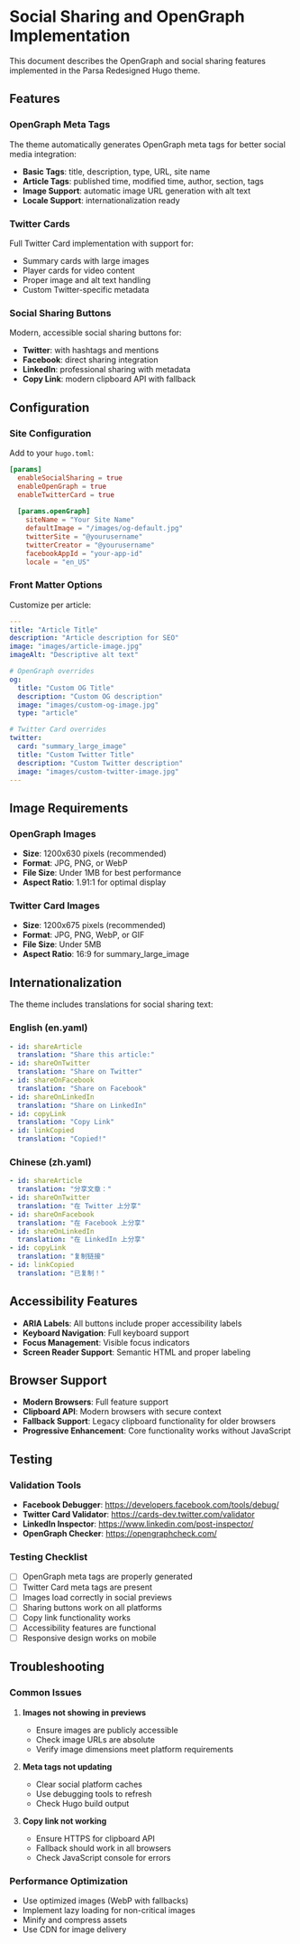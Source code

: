 # Social Sharing and OpenGraph Implementation

This document describes the OpenGraph and social sharing features implemented in the Parsa Redesigned Hugo theme.

## Features

### OpenGraph Meta Tags

The theme automatically generates OpenGraph meta tags for better social media integration:

- **Basic Tags**: title, description, type, URL, site name
- **Article Tags**: published time, modified time, author, section, tags  
- **Image Support**: automatic image URL generation with alt text
- **Locale Support**: internationalization ready

### Twitter Cards

Full Twitter Card implementation with support for:

- Summary cards with large images
- Player cards for video content
- Proper image and alt text handling
- Custom Twitter-specific metadata

### Social Sharing Buttons

Modern, accessible social sharing buttons for:

- **Twitter**: with hashtags and mentions
- **Facebook**: direct sharing integration
- **LinkedIn**: professional sharing with metadata
- **Copy Link**: modern clipboard API with fallback

## Configuration

### Site Configuration

Add to your `hugo.toml`:

```toml
[params]
  enableSocialSharing = true
  enableOpenGraph = true
  enableTwitterCard = true
  
  [params.openGraph]
    siteName = "Your Site Name"
    defaultImage = "/images/og-default.jpg"
    twitterSite = "@yourusername"
    twitterCreator = "@yourusername"
    facebookAppId = "your-app-id"
    locale = "en_US"
```

### Front Matter Options

Customize per article:

```yaml
---
title: "Article Title"
description: "Article description for SEO"
image: "images/article-image.jpg"
imageAlt: "Descriptive alt text"

# OpenGraph overrides
og:
  title: "Custom OG Title"
  description: "Custom OG description"
  image: "images/custom-og-image.jpg"
  type: "article"

# Twitter Card overrides
twitter:
  card: "summary_large_image"
  title: "Custom Twitter Title"
  description: "Custom Twitter description"
  image: "images/custom-twitter-image.jpg"
---
```

## Image Requirements

### OpenGraph Images
- **Size**: 1200x630 pixels (recommended)
- **Format**: JPG, PNG, or WebP
- **File Size**: Under 1MB for best performance
- **Aspect Ratio**: 1.91:1 for optimal display

### Twitter Card Images
- **Size**: 1200x675 pixels (recommended)
- **Format**: JPG, PNG, WebP, or GIF
- **File Size**: Under 5MB
- **Aspect Ratio**: 16:9 for summary_large_image

## Internationalization

The theme includes translations for social sharing text:

### English (en.yaml)
```yaml
- id: shareArticle
  translation: "Share this article:"
- id: shareOnTwitter
  translation: "Share on Twitter"
- id: shareOnFacebook
  translation: "Share on Facebook"
- id: shareOnLinkedIn
  translation: "Share on LinkedIn"
- id: copyLink
  translation: "Copy Link"
- id: linkCopied
  translation: "Copied!"
```

### Chinese (zh.yaml)
```yaml
- id: shareArticle
  translation: "分享文章："
- id: shareOnTwitter
  translation: "在 Twitter 上分享"
- id: shareOnFacebook
  translation: "在 Facebook 上分享"
- id: shareOnLinkedIn
  translation: "在 LinkedIn 上分享"
- id: copyLink
  translation: "复制链接"
- id: linkCopied
  translation: "已复制！"
```

## Accessibility Features

- **ARIA Labels**: All buttons include proper accessibility labels
- **Keyboard Navigation**: Full keyboard support
- **Focus Management**: Visible focus indicators
- **Screen Reader Support**: Semantic HTML and proper labeling

## Browser Support

- **Modern Browsers**: Full feature support
- **Clipboard API**: Modern browsers with secure context
- **Fallback Support**: Legacy clipboard functionality for older browsers
- **Progressive Enhancement**: Core functionality works without JavaScript

## Testing

### Validation Tools

- **Facebook Debugger**: https://developers.facebook.com/tools/debug/
- **Twitter Card Validator**: https://cards-dev.twitter.com/validator
- **LinkedIn Inspector**: https://www.linkedin.com/post-inspector/
- **OpenGraph Checker**: https://opengraphcheck.com/

### Testing Checklist

- [ ] OpenGraph meta tags are properly generated
- [ ] Twitter Card meta tags are present
- [ ] Images load correctly in social previews
- [ ] Sharing buttons work on all platforms
- [ ] Copy link functionality works
- [ ] Accessibility features are functional
- [ ] Responsive design works on mobile

## Troubleshooting

### Common Issues

1. **Images not showing in previews**
   - Ensure images are publicly accessible
   - Check image URLs are absolute
   - Verify image dimensions meet platform requirements

2. **Meta tags not updating**
   - Clear social platform caches
   - Use debugging tools to refresh
   - Check Hugo build output

3. **Copy link not working**
   - Ensure HTTPS for clipboard API
   - Fallback should work in all browsers
   - Check JavaScript console for errors

### Performance Optimization

- Use optimized images (WebP with fallbacks)
- Implement lazy loading for non-critical images
- Minify and compress assets
- Use CDN for image delivery